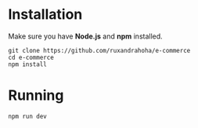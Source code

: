 # Installation

Make sure you have **Node.js** and **npm** installed.
```
git clone https://github.com/ruxandrahoha/e-commerce
cd e-commerce
npm install
```

# Running

```
npm run dev
```


